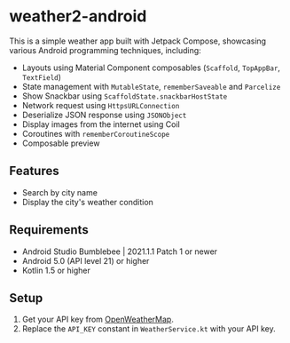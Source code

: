 # weather2-android
This is a simple weather app built with Jetpack Compose, 
showcasing various Android programming techniques, including:
- Layouts using Material Component composables 
  (`Scaffold`, `TopAppBar`, `TextField`)
- State management with `MutableState`, `rememberSaveable` and `Parcelize`
- Show Snackbar using `ScaffoldState.snackbarHostState`
- Network request using `HttpsURLConnection`
- Deserialize JSON response using `JSONObject`
- Display images from the internet using Coil
- Coroutines with `rememberCoroutineScope`
- Composable preview

## Features
- Search by city name
- Display the city's weather condition

## Requirements
- Android Studio Bumblebee | 2021.1.1 Patch 1 or newer
- Android 5.0 (API level 21) or higher
- Kotlin 1.5 or higher

## Setup
1. Get your API key 
   from [OpenWeatherMap](https://openweathermap.org/api).
2. Replace the `API_KEY` constant in `WeatherService.kt` 
   with your API key.